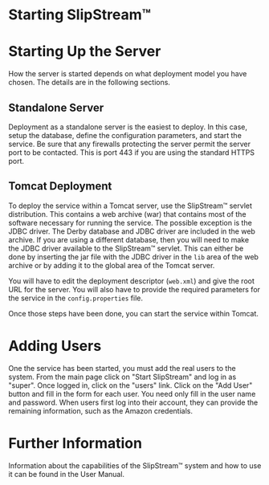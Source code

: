 Starting SlipStream™
====================

Starting Up the Server
======================

How the server is started depends on what deployment model you have
chosen. The details are in the following sections.

Standalone Server
-----------------

Deployment as a standalone server is the easiest to deploy. In this
case, setup the database, define the configuration parameters, and start
the service. Be sure that any firewalls protecting the server permit the
server port to be contacted. This is port 443 if you are using the
standard HTTPS port.

Tomcat Deployment
-----------------

To deploy the service within a Tomcat server, use the SlipStream™
servlet distribution. This contains a web archive (war) that contains
most of the software necessary for running the service. The possible
exception is the JDBC driver. The Derby database and JDBC driver are
included in the web archive. If you are using a different database, then
you will need to make the JDBC driver available to the SlipStream™
servlet. This can either be done by inserting the jar file with the JDBC
driver in the `lib` area of the web archive or by adding it to the
global area of the Tomcat server.

You will have to edit the deployment descriptor (`web.xml`) and give the
root URL for the server. You will also have to provide the required
parameters for the service in the `config.properties` file.

Once those steps have been done, you can start the service within
Tomcat.

Adding Users
============

One the service has been started, you must add the real users to the
system. From the main page click on "Start SlipStream" and log in as
"super". Once logged in, click on the "users" link. Click on the "Add
User" button and fill in the form for each user. You need only fill in
the user name and password. When users first log into their account,
they can provide the remaining information, such as the Amazon
credentials.

Further Information
===================

Information about the capabilities of the SlipStream™ system and how to
use it can be found in the User Manual.
